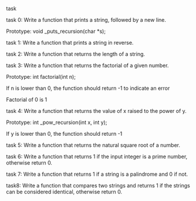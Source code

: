 task

task 0:
Write a function that prints a string, followed by a new line.

Prototype: void _puts_recursion(char *s);

task 1:
Write a function that prints a string in reverse.

task 2:
Write a function that returns the length of a string.

task 3:
Write a function that returns the factorial of a given number.

Prototype: int factorial(int n);

If n is lower than 0, the function should return -1 to indicate an error

Factorial of 0 is 1

task 4:
Write a function that returns the value of x raised to the power of y.

Prototype: int _pow_recursion(int x, int y);

If y is lower than 0, the function should return -1

task 5:
Write a function that returns the natural square root of a number.

task 6:
Write a function that returns 1 if the input integer is a prime number, otherwise return 0.

task 7:
Write a function that returns 1 if a string is a palindrome and 0 if not.

task8:
Write a function that compares two strings and returns 1 if the strings can be considered identical, otherwise return 0.

